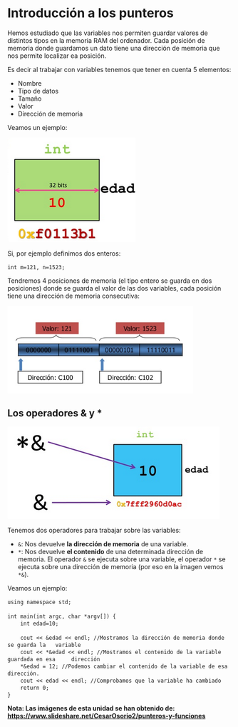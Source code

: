 # Introducción a los punteros

Hemos estudiado que las variables nos permiten guardar valores de distintos tipos en la memoria RAM del ordenador. Cada posición de memoria donde guardamos un dato tiene una dirección de memoria que nos permite localizar ea posición.

Es decir al trabajar con variables tenemos que tener en cuenta 5 elementos:

* Nombre
* Tipo de datos
* Tamaño
* Valor
* Dirección de memoria

Veamos un ejemplo:

![variable](img/variable.png)

Si, por ejemplo definimos dos enteros:

    int m=121, n=1523;

Tendremos 4 posiciones de memoria (el tipo entero se guarda en dos posiciones) donde se guarda el valor de las dos variables, cada posición tiene una dirección de memoria consecutiva:

![variable](img/enteros.png)

## Los operadores & y *

![variable](img/operadores.png)

Tenemos dos operadores para trabajar sobre las variables:

* `&`: Nos devuelve **la dirección de memoria** de una variable.
* `*`: Nos devuelve **el contenido** de una determinada dirección de memoria.
El operador `&` se ejecuta sobre una variable, el operador `*` se ejecuta sobre una dirección de memoria (por eso en la imagen vemos `*&`).

Veamos un ejemplo:

    
    using namespace std;
    
    int main(int argc, char *argv[]) {
    	int edad=10;
    
    	cout << &edad << endl; //Mostramos la dirección de memoria donde se guarda la   variable
    	cout << *&edad << endl; //Mostramos el contenido de la variable guardada en esa     dirección 
    	*&edad = 12; //Podemos cambiar el contenido de la variable de esa dirección.
    	cout << edad << endl; //Comprobamos que la variable ha cambiado
    	return 0;
    }


**Nota: Las imágenes de esta unidad se han obtenido de: https://www.slideshare.net/CesarOsorio2/punteros-y-funciones**